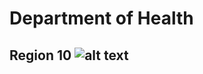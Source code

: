 # Department of Health
## Region 10 ![alt text](https://upload.wikimedia.org/wikipedia/commons/thumb/3/33/Department_of_Health_%28DOH%29_PHL.svg/1200px-Department_of_Health_%28DOH%29_PHL.svg.png "Logo 1")
